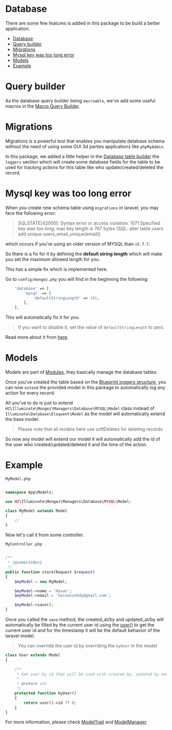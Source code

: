 # Database

There are some few features is added in this package to be build a better application.

- [Database](#database)
- [Query builder](#query-builder)
- [Migrations](#migrations)
- [Mysql key was too long error](#mysql-key-was-too-long-error)
- [Models](#models)
- [Example](#example)

# Query builder

As the database query builder being `macroable`, we've add some useful macros in the [Macro Query Builder](./macro-query).

# Migrations
Migrations is a powerful tool that enables you manipulate database schema without the need of using some GUI 3d parties applications like `phpMyAdmin`.

In this package, we added a little helper in the [Database table builder](./macro-blueprint) the `loggers` section which will create some database fields for the table to be used for tracking actions for this table like who update/created/deleted the record.

# Mysql key was too long error
When you create new schema table using `migrations` in laravel, you may face the following error:

> SQLSTATE[42000]: Syntax error or access violation: 1071 Specified key was too long; max key length is 767 bytes (SQL: alter table users add unique users_email_unique(email))

which occurs if you're using an older version of MYSQL than `v5.7.7`.

So there is a fix for it by defining the **default string length** which will make you set the maximum allowed length for you.

This has a simple fix which is implemented here.

Go to `config/mongez.php` you will find in the beginning the following:

```php
    'database' => [
        'mysql' => [
            'defaultStringLength' => 191,
        ],
    ],
```

This will automatically fix it for you.

> If you want to disable it, set the value of `defaultStringLength` to zero.

Read more about it from [here](https://laravel-news.com/laravel-5-4-key-too-long-error).

# Models

Models are part of [Modules](./modules), they basically manage the database tables.

Once you've created the table based on the [Blueprint loggers structure](#macro-blueprint), you can now `extend` the provided model in this package to automatically log any action for every record. 

All you've to do is just to extend `HZ\Illuminate\Mongez\Managers\Database\MYSQL\Model` class instead of `Illuminate\Database\Eloquent\Model` as the model will automatically extend the base model.

> Please note that all models here use softDeletes for deleting records.

So now any model will extend our model it will automatically add the id of the user who created/updated/deleted it and the time of the action.


# Example

`MyModel.php`

```php

namespace App\Models;

use HZ\Illuminate\Mongez\Managers\Database\MYSQL\Model;

class MyModel extends Model
{
    //
}
```

Now let's call it from some controller.

`MyController.php`

```php

/**
 * {@inheritDoc}
 */ 
public function store(Request $request) 
{
    $myModel = new MyModel;

    $myModel->name = 'Hasan';
    $myModel->email = 'hassanzohdy@gmail.com';

    $myModel->save();
}
```

Once you called the `save` method, the created_at/by and updated_at/by will automatically be filled by the current user id using the [user()](./helper-functions#user) to get the current user id and for the timestamp it will be the default behavior of the laravel model.  

> You can override the user id by overriding the `byUser` in the model 

```php
class User extends Model
{
    
    /**
     * Get user by id that will be used with created by, updated by and deleted by
     * 
     * @return int
     */
    protected function byUser()
    {
        return user()->id ?? 0;
    } 
}
```

For more information, please check [ModelTrait](./model-trait) and [ModelManager](./model-manager).
